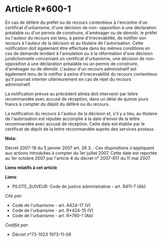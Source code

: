 # Article R*600-1

En cas de déféré du préfet ou de recours contentieux à l'encontre d'un certificat d'urbanisme, d'une décision de non-
opposition à une déclaration préalable ou d'un permis de construire, d'aménager ou de démolir, le préfet ou l'auteur du
recours est tenu, à peine d'irrecevabilité, de notifier son recours à l'auteur de la décision et au titulaire de
l'autorisation. Cette notification doit également être effectuée dans les mêmes conditions en cas de demande tendant à
l'annulation ou à la réformation d'une décision juridictionnelle concernant un certificat d'urbanisme, une décision de non-
opposition à une déclaration préalable ou un permis de construire, d'aménager ou de démolir. L'auteur d'un recours
administratif est également tenu de le notifier à peine d'irrecevabilité du recours contentieux qu'il pourrait intenter
ultérieurement en cas de rejet du recours administratif.

La notification prévue au précédent alinéa doit intervenir par lettre recommandée avec accusé de réception, dans un délai de
quinze jours francs à compter du dépôt du déféré ou du recours.

La notification du recours à l'auteur de la décision et, s'il y a lieu, au titulaire de l'autorisation est réputée accomplie
à la date d'envoi de la lettre recommandée avec accusé de réception. Cette date est établie par le certificat de dépôt de la
lettre recommandée auprès des services postaux.

**Nota:**

Décret 2007-18 du 5 janvier 2007 art. 26 3. : Ces dispositions s'appliquent aux actions introduites à compter du 1er juillet
2007. Cette date est reportée au 1er octobre 2007 par l'article 4 du décret n° 2007-817 du 11 mai 2007.

**Liens relatifs à cet article**

**Liens**:

  - PILOTE_SUIVEUR: Code de justice administrative - art. R411-7 (Ab)

_Cité par_:

  - Code de l'urbanisme - art. A424-17 (V)
  - Code de l'urbanisme - art. R*424-15 (V)
  - Code de l'urbanisme - art. R*760-1 (Ab)

_Codifié par_:

  - Décret n°73-1023 1973-11-08
